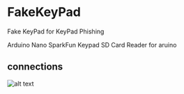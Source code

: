 # FakeKeyPad
Fake KeyPad for KeyPad Phishing

Arduino Nano
SparkFun Keypad
SD Card Reader for aruino

## connections
![alt text](Diagram/FakeKeyPad.jpg?raw=true)
